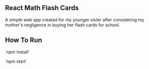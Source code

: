 ## React Math Flash Cards

A simple web app created for my younger sister after considering my mother's negligence in buying her flash cards for school.

## How To Run
`npm install'

'npm start`